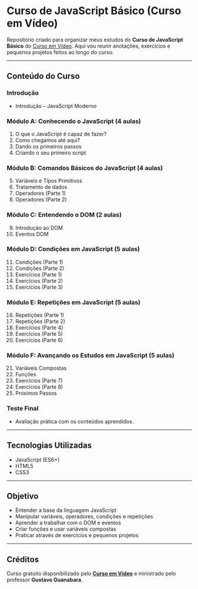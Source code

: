 # Curso de JavaScript Básico (Curso em Vídeo)

Repositório criado para organizar meus estudos do **Curso de JavaScript Básico** do [Curso em Vídeo](https://www.cursoemvideo.com/).
Aqui vou reunir anotações, exercícios e pequenos projetos feitos ao longo do curso.

---

## Conteúdo do Curso

### Introdução

* Introdução – JavaScript Moderno

### Módulo A: Conhecendo o JavaScript (4 aulas)

1. O que o JavaScript é capaz de fazer?
2. Como chegamos até aqui?
3. Dando os primeiros passos
4. Criando o seu primeiro script

### Módulo B: Comandos Básicos do JavaScript (4 aulas)

5. Variáveis e Tipos Primitivos
6. Tratamento de dados
7. Operadores (Parte 1)
8. Operadores (Parte 2)

### Módulo C: Entendendo o DOM (2 aulas)

9. Introdução ao DOM
10. Eventos DOM

### Módulo D: Condições em JavaScript (5 aulas)

11. Condições (Parte 1)
12. Condições (Parte 2)
13. Exercícios (Parte 1)
14. Exercícios (Parte 2)
15. Exercícios (Parte 3)

### Módulo E: Repetições em JavaScript (5 aulas)

16. Repetições (Parte 1)
17. Repetições (Parte 2)
18. Exercícios (Parte 4)
19. Exercícios (Parte 5)
20. Exercícios (Parte 6)

### Módulo F: Avançando os Estudos em JavaScript (5 aulas)

21. Variáveis Compostas
22. Funções
23. Exercícios (Parte 7)
24. Exercícios (Parte 8)
25. Próximos Passos

### Teste Final

* Avaliação prática com os conteúdos aprendidos.

---

## Tecnologias Utilizadas

* JavaScript (ES6+)
* HTML5
* CSS3

---

## Objetivo

* Entender a base da linguagem JavaScript
* Manipular variáveis, operadores, condições e repetições
* Aprender a trabalhar com o DOM e eventos
* Criar funções e usar variáveis compostas
* Praticar através de exercícios e pequenos projetos

---

## Créditos

Curso gratuito disponibilizado pelo **[Curso em Vídeo](https://www.cursoemvideo.com/)** e ministrado pelo professor **Gustavo Guanabara**.
